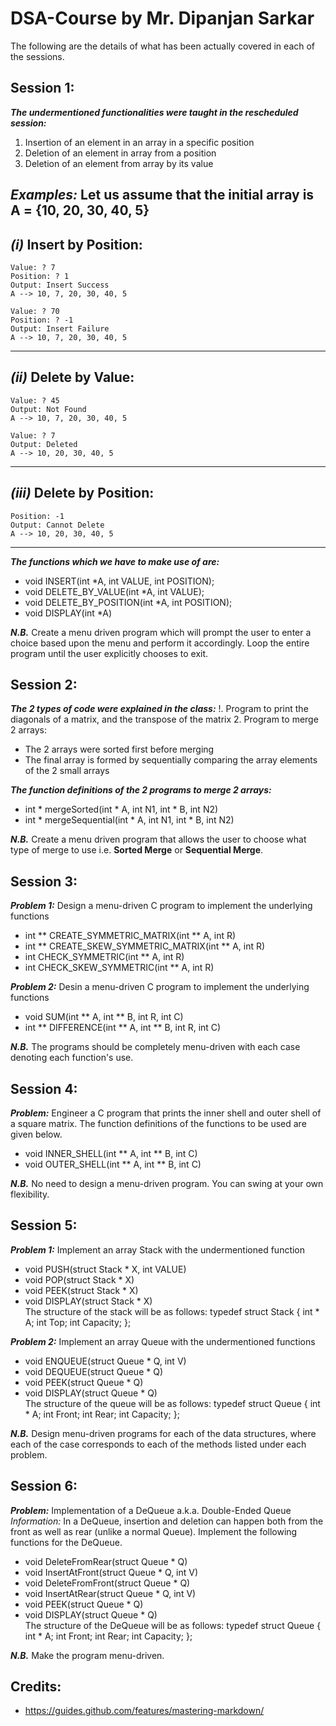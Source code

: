 # DSA-Course by Mr. Dipanjan Sarkar

The following are the details of what has been actually covered in each of the sessions.

## Session 1:

_**The undermentioned functionalities were taught in the rescheduled session:**_
1. Insertion of an element in an array in a specific position
2. Deletion of an element in array from a position
3. Deletion of an element from array by its value

_**Examples:**_
Let us assume that the initial array is A = {10, 20, 30, 40, 5}
-----------------------------
_(i)_ Insert by Position:
-----------------------------
	Value: ? 7
	Position: ? 1
	Output: Insert Success
	A --> 10, 7, 20, 30, 40, 5
	
	Value: ? 70
	Position: ? -1
	Output: Insert Failure
	A --> 10, 7, 20, 30, 40, 5
-----------------------------
  _(ii)_ Delete by Value:
-----------------------------
	Value: ? 45
	Output: Not Found
	A --> 10, 7, 20, 30, 40, 5
		
	Value: ? 7
	Output: Deleted
	A --> 10, 20, 30, 40, 5
-----------------------------
_(iii)_ Delete by Position:
-----------------------------
    Position: -1
	Output: Cannot Delete
	A --> 10, 20, 30, 40, 5
-----------------------------

_**The functions which we have to make use of are:**_
* void INSERT(int *A, int VALUE, int POSITION);
* void DELETE_BY_VALUE(int *A, int VALUE);
* void DELETE_BY_POSITION(int *A, int POSITION);
* void DISPLAY(int *A)

_**N.B.**_ Create a menu driven program which will prompt the user to enter a choice based upon the menu and perform it accordingly. Loop the entire program until the user explicitly chooses to exit.

## Session 2:

_**The 2 types of code were explained in the class:**_
!. Program to print the diagonals of a matrix, and the transpose of the matrix
2. Program to merge 2 arrays: 
* The 2 arrays were sorted first before merging
* The final array is formed by sequentially comparing the array elements of the 2 small arrays

_**The function definitions of the 2 programs to merge 2 arrays:**_
* int * mergeSorted(int * A, int N1, int * B, int N2)
* int * mergeSequential(int * A, int N1, int * B, int N2) 

_**N.B.**_ Create a menu driven program that allows the user to choose what type of merge to use i.e. **Sorted Merge** or **Sequential Merge**.

## Session 3:

_**Problem 1:**_ Design a menu-driven C program to implement the underlying functions
* int ** CREATE_SYMMETRIC_MATRIX(int ** A, int R) 
* int ** CREATE_SKEW_SYMMETRIC_MATRIX(int ** A, int R) 
* int CHECK_SYMMETRIC(int ** A, int R) 
* int CHECK_SKEW_SYMMETRIC(int ** A, int R) 

_**Problem 2:**_ Desin a menu-driven C program to implement the underlying functions
* void SUM(int ** A, int ** B, int R, int C) 
* int ** DIFFERENCE(int ** A, int ** B, int R, int C)

_**N.B.**_ The programs should be completely menu-driven with each case denoting each function's use.

## Session 4:

_**Problem:**_ Engineer a C program that prints the inner shell and outer shell of a square matrix. The function definitions of the functions to be used are given below.
* void INNER_SHELL(int ** A, int ** B, int C)
* void OUTER_SHELL(int ** A, int ** B, int C)

_**N.B.**_ No need to design a menu-driven program. You can swing at your own flexibility.

## Session 5:

_**Problem 1:**_ Implement an array Stack with the undermentioned function
* void PUSH(struct Stack * X, int VALUE)
* void POP(struct Stack * X)
* void PEEK(struct Stack * X)
* void DISPLAY(struct Stack * X)
</br>The structure of the stack will be as follows:
typedef struct Stack
{
    int * A;
    int Top;
    int Capacity;
};

_**Problem 2:**_ Implement an array Queue with the undermentioned functions
* void ENQUEUE(struct Queue * Q, int V)
* void DEQUEUE(struct Queue * Q)
* void PEEK(struct Queue * Q)
* void DISPLAY(struct Queue * Q)
</br>The structure of the queue will be as follows:
typedef struct Queue
{
    int * A;
    int Front;
    int Rear;
    int Capacity;
};

_**N.B.**_ Design menu-driven programs for each of the data structures, where each of the case corresponds to each of the methods listed under each problem.

## Session 6:

_**Problem:**_ Implementation of a DeQueue a.k.a. Double-Ended Queue
_Information:_ In a DeQueue, insertion and deletion can happen both from the front as well as rear (unlike a normal Queue). Implement the following functions for the DeQueue.
* void DeleteFromRear(struct Queue * Q)
* void InsertAtFront(struct Queue * Q, int V)
* void DeleteFromFront(struct Queue * Q)
* void InsertAtRear(struct Queue * Q, int V)
* void PEEK(struct Queue * Q)
* void DISPLAY(struct Queue * Q)
</br>The structure of the DeQueue will be as follows:
typedef struct Queue
{
    int * A;
    int Front;
    int Rear;
    int Capacity;
};

_**N.B.**_ Make the program menu-driven.

## Credits:
* https://guides.github.com/features/mastering-markdown/
